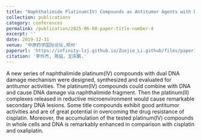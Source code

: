 ```yaml
---
title: "Naphthalimide Platinum(IV) Compounds as Antitumor Agents with Dual DNA Damage Mechanism to Overcome Cisplatin Resistance"
collection: publications
category: conferences
permalink: /publication/2025-06-08-paper-title-number-4
excerpt: ''
date: 2019-12-31
venue: '中原药学国际论坛,郑州'
paperurl: 'https://infinity-lzj.github.io/Zuojie_Li.github/files/paper1.pdf'
citation: '李作杰, 陈延，王庆鹏.'
---
```

A new series of naphthalimide platinum(IV) compounds with dual DNA damage mechanism were designed, synthesized and evaluated for antitumor activities. The platinum(IV) compounds could combine with DNA and cause DNA damage via naphthalimide fragment. Then the platinum(II) complexes released in reductive microenvironment would cause remarkable secondary DNA lesions. Some title compounds exhibit good antitumor activities and are of great potential in overcoming the drug resistance of cisplatin. Moreover, the accumulation of the tested platinum(IV) compounds in whole cells and DNA is remarkably enhanced in comparison with cisplatin and oxaliplatin. 
